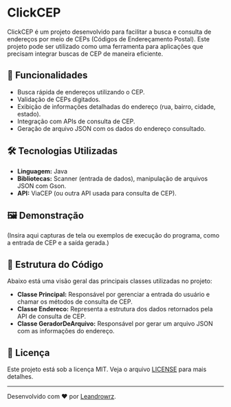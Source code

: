# ClickCEP

ClickCEP é um projeto desenvolvido para facilitar a busca e consulta de endereços por meio de CEPs (Códigos de Endereçamento Postal). Este projeto pode ser utilizado como uma ferramenta para aplicações que precisam integrar buscas de CEP de maneira eficiente.

## 🚀 Funcionalidades
- Busca rápida de endereços utilizando o CEP.
- Validação de CEPs digitados.
- Exibição de informações detalhadas do endereço (rua, bairro, cidade, estado).
- Integração com APIs de consulta de CEP.
- Geração de arquivo JSON com os dados do endereço consultado.

## 🛠️ Tecnologias Utilizadas
- **Linguagem:** Java
- **Bibliotecas:** Scanner (entrada de dados), manipulação de arquivos JSON com Gson.
- **API:** ViaCEP (ou outra API usada para consulta de CEP).


## 🖼️ Demonstração
(Insira aqui capturas de tela ou exemplos de execução do programa, como a entrada de CEP e a saída gerada.)

## 📂 Estrutura do Código

Abaixo está uma visão geral das principais classes utilizadas no projeto:

- **Classe Principal:** Responsável por gerenciar a entrada do usuário e chamar os métodos de consulta de CEP.
- **Classe Endereco:** Representa a estrutura dos dados retornados pela API de consulta de CEP.
- **Classe GeradorDeArquivo:** Responsável por gerar um arquivo JSON com as informações do endereço.


## 📄 Licença

Este projeto está sob a licença MIT. Veja o arquivo [LICENSE](LICENSE) para mais detalhes.

---

Desenvolvido com ❤️ por [Leandrowrz](https://github.com/Leandrowrz).
